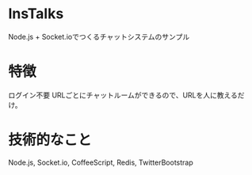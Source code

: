 InsTalks
========

Node.js + Socket.ioでつくるチャットシステムのサンプル

特徴
====

ログイン不要
  URLごとにチャットルームができるので、URLを人に教えるだけ。


技術的なこと
============

Node.js, Socket.io, CoffeeScript, Redis, TwitterBootstrap


